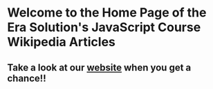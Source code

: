 # Welcome to the Home Page of the Era Solution's JavaScript Course Wikipedia Articles

## Take a look at our [website](dev.erasolutions.us) when you get a chance!!